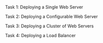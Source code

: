 Task 1: Deploying a Single Web Server

Task 2: Deploying a Configurable Web Server

Task 3: Deploying a Cluster of Web Servers

Task 4: Deploying a Load Balancer